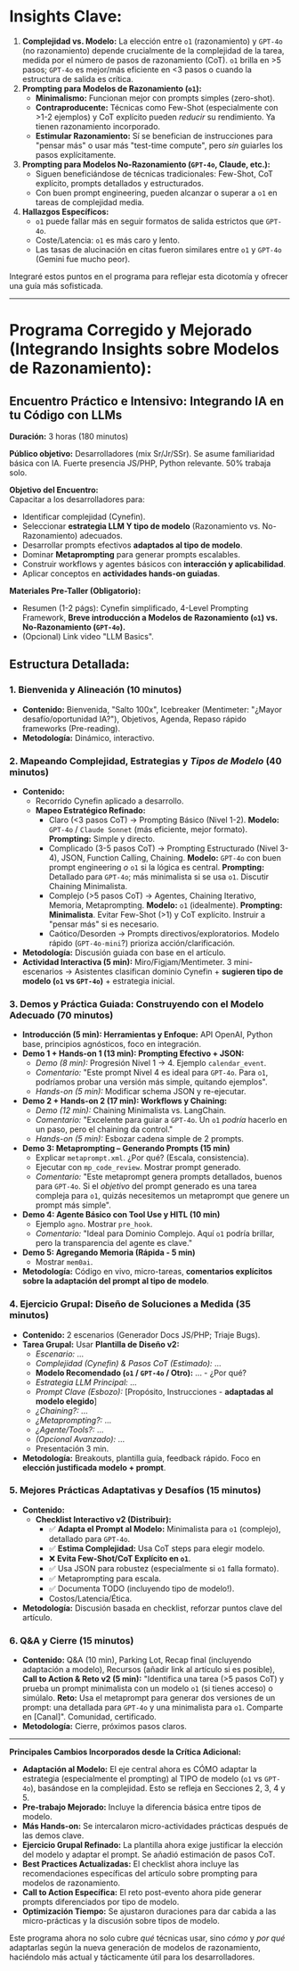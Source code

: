 # Insights Clave:

1. **Complejidad vs. Modelo:** La elección entre `o1` (razonamiento) y `GPT-4o` (no razonamiento) depende crucialmente de la complejidad de la tarea, medida por el número de pasos de razonamiento (CoT). `o1` brilla en >5 pasos; `GPT-4o` es mejor/más eficiente en <3 pasos o cuando la estructura de salida es crítica.
2. **Prompting para Modelos de Razonamiento (`o1`):**
   - **Minimalismo:** Funcionan mejor con prompts simples (zero-shot).
   - **Contraproducente:** Técnicas como Few-Shot (especialmente con >1-2 ejemplos) y CoT explícito pueden *reducir* su rendimiento. Ya tienen razonamiento incorporado.
   - **Estimular Razonamiento:** Sí se benefician de instrucciones para "pensar más" o usar más "test-time compute", pero *sin* guiarles los pasos explícitamente.
3. **Prompting para Modelos No-Razonamiento (`GPT-4o`, Claude, etc.):**
   - Siguen beneficiándose de técnicas tradicionales: Few-Shot, CoT explícito, prompts detallados y estructurados.
   - Con buen prompt engineering, pueden alcanzar o superar a `o1` en tareas de complejidad media.
4. **Hallazgos Específicos:**
   - `o1` puede fallar más en seguir formatos de salida estrictos que `GPT-4o`.
   - Coste/Latencia: `o1` es más caro y lento.
   - Las tasas de alucinación en citas fueron similares entre `o1` y `GPT-4o` (Gemini fue mucho peor).

Integraré estos puntos en el programa para reflejar esta dicotomía y ofrecer una guía más sofisticada.

---

# Programa Corregido y Mejorado (Integrando Insights sobre Modelos de Razonamiento):

## Encuentro Práctico e Intensivo: Integrando IA en tu Código con LLMs

**Duración:** 3 horas (180 minutos)

**Público objetivo:** Desarrolladores (mix Sr/Jr/SSr). Se asume familiaridad básica con IA. Fuerte presencia JS/PHP, Python relevante. 50% trabaja solo.

**Objetivo del Encuentro:**  
Capacitar a los desarrolladores para:
- Identificar complejidad (Cynefin).
- Seleccionar **estrategia LLM Y tipo de modelo** (Razonamiento vs. No-Razonamiento) adecuados.
- Desarrollar prompts efectivos **adaptados al tipo de modelo**.
- Dominar **Metaprompting** para generar prompts escalables.
- Construir workflows y agentes básicos con **interacción y aplicabilidad**.
- Aplicar conceptos en **actividades hands-on guiadas**.

**Materiales Pre-Taller (Obligatorio):**
- Resumen (1-2 págs): Cynefin simplificado, 4-Level Prompting Framework, **Breve introducción a Modelos de Razonamiento (`o1`) vs. No-Razonamiento (`GPT-4o`).**
- (Opcional) Link video "LLM Basics".

## Estructura Detallada:

### 1. Bienvenida y Alineación (10 minutos)
   - **Contenido:** Bienvenida, "Salto 100x", Icebreaker (Mentimeter: "¿Mayor desafío/oportunidad IA?"), Objetivos, Agenda, Repaso rápido frameworks (Pre-reading).
   - **Metodología:** Dinámico, interactivo.

### 2. Mapeando Complejidad, Estrategias y *Tipos de Modelo* (40 minutos)
   - **Contenido:**
     - Recorrido Cynefin aplicado a desarrollo.
     - **Mapeo Estratégico Refinado:**
       - Claro (<3 pasos CoT) -> Prompting Básico (Nivel 1-2). **Modelo:** `GPT-4o` / `Claude Sonnet` (más eficiente, mejor formato). **Prompting:** Simple y directo.
       - Complicado (3-5 pasos CoT) -> Prompting Estructurado (Nivel 3-4), JSON, Function Calling, Chaining. **Modelo:** `GPT-4o` con buen prompt engineering *o* `o1` si la lógica es central. **Prompting:** Detallado para `GPT-4o`; más minimalista si se usa `o1`. Discutir Chaining Minimalista.
       - Complejo (>5 pasos CoT) -> Agentes, Chaining Iterativo, Memoria, Metaprompting. **Modelo:** `o1` (idealmente). **Prompting:** **Minimalista**. Evitar Few-Shot (>1) y CoT explícito. Instruir a "pensar más" si es necesario.
       - Caótico/Desorden -> Prompts directivos/exploratorios. Modelo rápido (`GPT-4o-mini`?) prioriza acción/clarificación.
   - **Metodología:** Discusión guiada con base en el artículo.
   - **Actividad Interactiva (5 min):** Miro/Figjam/Mentimeter. 3 mini-escenarios -> Asistentes clasifican dominio Cynefin + **sugieren tipo de modelo (`o1` vs `GPT-4o`)** + estrategia inicial.

### 3. Demos y Práctica Guiada: Construyendo con el Modelo Adecuado (70 minutos)
   - **Introducción (5 min): Herramientas y Enfoque:** API OpenAI, Python base, principios agnósticos, foco en integración.
   - **Demo 1 + Hands-on 1 (13 min): Prompting Efectivo + JSON:**
     - *Demo (8 min):* Progresión Nivel 1 -> 4. Ejemplo `calendar_event`.
     - *Comentario:* "Este prompt Nivel 4 es ideal para `GPT-4o`. Para `o1`, podríamos probar una versión más simple, quitando ejemplos".
     - *Hands-on (5 min):* Modificar schema JSON y re-ejecutar.
   - **Demo 2 + Hands-on 2 (17 min): Workflows y Chaining:**
     - *Demo (12 min):* Chaining Minimalista vs. LangChain.
     - *Comentario:* "Excelente para guiar a `GPT-4o`. Un `o1` *podría* hacerlo en un paso, pero el chaining da control."
     - *Hands-on (5 min):* Esbozar cadena simple de 2 prompts.
   - **Demo 3: Metaprompting – Generando Prompts (15 min)**
     - Explicar `metaprompt.xml`. ¿Por qué? (Escala, consistencia).
     - Ejecutar con `mp_code_review`. Mostrar prompt generado.
     - *Comentario:* "Este metaprompt genera prompts detallados, buenos para `GPT-4o`. Si el *objetivo* del prompt generado es una tarea compleja para `o1`, quizás necesitemos un metaprompt que genere un prompt más simple".
   - **Demo 4: Agente Básico con Tool Use y HITL (10 min)**
     - Ejemplo `agno`. Mostrar `pre_hook`.
     - *Comentario:* "Ideal para Dominio Complejo. Aquí `o1` podría brillar, pero la transparencia del agente es clave."
   - **Demo 5: Agregando Memoria (Rápida - 5 min)**
     - Mostrar `mem0ai`.
   - **Metodología:** Código en vivo, micro-tareas, **comentarios explícitos sobre la adaptación del prompt al tipo de modelo**.

### 4. Ejercicio Grupal: Diseño de Soluciones a Medida (35 minutos)
   - **Contenido:** 2 escenarios (Generador Docs JS/PHP; Triaje Bugs).
   - **Tarea Grupal:** Usar **Plantilla de Diseño v2:**
     - *Escenario:* ...
     - *Complejidad (Cynefin) & Pasos CoT (Estimado):* ...
     - **Modelo Recomendado (`o1` / `GPT-4o` / Otro):** ... - ¿Por qué?
     - *Estrategia LLM Principal:* ...
     - *Prompt Clave (Esbozo):* [Propósito, Instrucciones - **adaptadas al modelo elegido**]
     - *¿Chaining?:* ...
     - *¿Metaprompting?:* ...
     - *¿Agente/Tools?:* ...
     - *(Opcional Avanzado):* ...
     - Presentación 3 min.
   - **Metodología:** Breakouts, plantilla guía, feedback rápido. Foco en **elección justificada modelo + prompt**.

### 5. Mejores Prácticas Adaptativas y Desafíos (15 minutos)
   - **Contenido:**
     - **Checklist Interactivo v2 (Distribuir):**
       - ✅ **Adapta el Prompt al Modelo:** Minimalista para `o1` (complejo), detallado para `GPT-4o`.
       - ✅ **Estima Complejidad:** Usa CoT steps para elegir modelo.
       - ❌ **Evita Few-Shot/CoT Explícito en `o1`**.
       - ✅ Usa JSON para robustez (especialmente si `o1` falla formato).
       - ✅ Metaprompting para escala.
       - ✅ Documenta TODO (incluyendo tipo de modelo!).
       - Costos/Latencia/Ética.
   - **Metodología:** Discusión basada en checklist, reforzar puntos clave del artículo.

### 6. Q&A y Cierre (15 minutos)
   - **Contenido:** Q&A (10 min), Parking Lot, Recap final (incluyendo adaptación a modelo), Recursos (añadir link al artículo si es posible), **Call to Action & Reto v2 (5 min):** "Identifica una tarea (>5 pasos CoT) y prueba un prompt minimalista con un modelo `o1` (si tienes acceso) o simúlalo. **Reto:** Usa el metaprompt para generar dos versiones de un prompt: una detallada para `GPT-4o` y una minimalista para `o1`. Comparte en [Canal]". Comunidad, certificado.
   - **Metodología:** Cierre, próximos pasos claros.

---

**Principales Cambios Incorporados desde la Crítica Adicional:**

*   **Adaptación al Modelo:** El eje central ahora es CÓMO adaptar la estrategia (especialmente el prompting) al TIPO de modelo (`o1` vs `GPT-4o`), basándose en la complejidad. Esto se refleja en Secciones 2, 3, 4 y 5.
*   **Pre-trabajo Mejorado:** Incluye la diferencia básica entre tipos de modelo.
*   **Más Hands-on:** Se intercalaron micro-actividades prácticas después de las demos clave.
*   **Ejercicio Grupal Refinado:** La plantilla ahora exige justificar la elección del modelo y adaptar el prompt. Se añadió estimación de pasos CoT.
*   **Best Practices Actualizadas:** El checklist ahora incluye las recomendaciones específicas del artículo sobre prompting para modelos de razonamiento.
*   **Call to Action Específica:** El reto post-evento ahora pide generar prompts diferenciados por tipo de modelo.
*   **Optimización Tiempo:** Se ajustaron duraciones para dar cabida a las micro-prácticas y la discusión sobre tipos de modelo.

Este programa ahora no solo cubre *qué* técnicas usar, sino *cómo* y *por qué* adaptarlas según la nueva generación de modelos de razonamiento, haciéndolo más actual y tácticamente útil para los desarrolladores.
